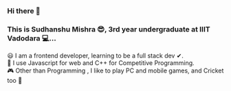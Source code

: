 ### Hi there 👋

### This is Sudhanshu Mishra 😎, 3rd year undergraduate at IIIT Vadodara 💻...
😃 I am a frontend developer, learning to be a full stack dev ✔. </br> 
🎁 I use Javascript for web and C++ for Competitive Programming. </br> 
🎮 Other than Programming , I like to play PC and mobile games, and Cricket too 🏏

